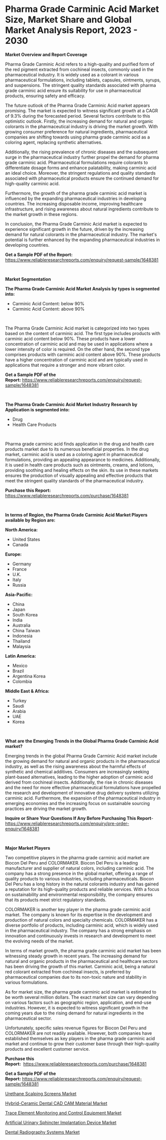 <p><h1>Pharma Grade Carminic Acid Market Size, Market Share and Global Market Analysis Report, 2023 - 2030</h1></p><p><strong>Market Overview and Report Coverage</strong></p>
<p><p>Pharma Grade Carminic Acid refers to a high-quality and purified form of the red pigment extracted from cochineal insects, commonly used in the pharmaceutical industry. It is widely used as a colorant in various pharmaceutical formulations, including tablets, capsules, ointments, syrups, and suspensions. The stringent quality standards associated with pharma grade carminic acid ensure its suitability for use in pharmaceutical products, ensuring safety and efficacy.</p><p>The future outlook of the Pharma Grade Carminic Acid market appears promising. The market is expected to witness significant growth at a CAGR of 9.3% during the forecasted period. Several factors contribute to this optimistic outlook. Firstly, the increasing demand for natural and organic colorants in the pharmaceutical industry is driving the market growth. With growing consumer preference for natural ingredients, pharmaceutical companies are shifting towards using pharma grade carminic acid as a coloring agent, replacing synthetic alternatives.</p><p>Additionally, the rising prevalence of chronic diseases and the subsequent surge in the pharmaceutical industry further propel the demand for pharma grade carminic acid. Pharmaceutical formulations require colorants to differentiate dosage forms and enhance palatability, making carminic acid an ideal choice. Moreover, the stringent regulations and quality standards associated with pharmaceutical products ensure the continued demand for high-quality carminic acid.</p><p>Furthermore, the growth of the pharma grade carminic acid market is influenced by the expanding pharmaceutical industries in developing countries. The increasing disposable income, improving healthcare infrastructure, and rising awareness about natural ingredients contribute to the market growth in these regions.</p><p>In conclusion, the Pharma Grade Carminic Acid market is expected to experience significant growth in the future, driven by the increasing demand for natural colorants in the pharmaceutical industry. The market's potential is further enhanced by the expanding pharmaceutical industries in developing countries.</p></p>
<p><strong>Get a Sample PDF of the Report:</strong> <a href="https://www.reliableresearchreports.com/enquiry/request-sample/1648381">https://www.reliableresearchreports.com/enquiry/request-sample/1648381</a></p>
<p>&nbsp;</p>
<p><strong>Market Segmentation</strong></p>
<p><strong>The Pharma Grade Carminic Acid Market Analysis by types is segmented into:</strong></p>
<p><ul><li>Carminic Acid Content: below 90%</li><li>Carminic Acid Content: above 90%</li></ul></p>
<p>&nbsp;</p>
<p><p>The Pharma Grade Carminic Acid market is categorized into two types based on the content of carminic acid. The first type includes products with carminic acid content below 90%. These products have a lower concentration of carminic acid and may be used in applications where a lower intensity of color is required. On the other hand, the second type comprises products with carminic acid content above 90%. These products have a higher concentration of carminic acid and are typically used in applications that require a stronger and more vibrant color.</p></p>
<p><strong>Get a Sample PDF of the Report:</strong>&nbsp;<a href="https://www.reliableresearchreports.com/enquiry/request-sample/1648381">https://www.reliableresearchreports.com/enquiry/request-sample/1648381</a></p>
<p>&nbsp;</p>
<p><strong>The Pharma Grade Carminic Acid Market Industry Research by Application is segmented into:</strong></p>
<p><ul><li>Drug</li><li>Health Care Products</li></ul></p>
<p>&nbsp;</p>
<p><p>Pharma grade carminic acid finds application in the drug and health care products market due to its numerous beneficial properties. In the drug market, carminic acid is used as a coloring agent in pharmaceutical formulations, providing an appealing appearance to medicines. Additionally, it is used in health care products such as ointments, creams, and lotions, providing soothing and healing effects on the skin. Its use in these markets ensures the production of visually appealing and effective products that meet the stringent quality standards of the pharmaceutical industry.</p></p>
<p><strong>Purchase this Report:</strong>&nbsp; <a href="https://www.reliableresearchreports.com/purchase/1648381">https://www.reliableresearchreports.com/purchase/1648381</a></p>
<p>&nbsp;</p>
<p><strong>In terms of Region, the Pharma Grade Carminic Acid Market Players available by Region are:</strong></p>
<p>
    <p> <strong> North America: </strong>
        <ul>
            <li>United States</li>
            <li>Canada</li>
        </ul>
        </p> 
    <p> <strong> Europe: </strong>
        <ul>
            <li>Germany</li>
            <li>France</li>
            <li>U.K.</li>
            <li>Italy</li>
            <li>Russia</li>
        </ul>
        </p> 
    <p> <strong> Asia-Pacific: </strong>
        <ul>
            <li>China</li>
            <li>Japan</li>
            <li>South Korea</li>
            <li>India</li>
            <li>Australia</li>
            <li>China Taiwan</li>
            <li>Indonesia</li>
            <li>Thailand</li>
            <li>Malaysia</li>
        </ul>
        </p> 
    <p> <strong> Latin America: </strong>
        <ul>
            <li>Mexico</li>
            <li>Brazil</li>
            <li>Argentina Korea</li>
            <li>Colombia</li>
        </ul>
        </p> 
    <p> <strong> Middle East & Africa: </strong>
        <ul>
            <li>Turkey</li>
            <li>Saudi</li>
            <li>Arabia</li>
            <li>UAE</li>
            <li>Korea</li>
        </ul>
    </p>
    </p>
<p>&nbsp;</p>
<p><strong>What are the Emerging Trends in the Global Pharma Grade Carminic Acid market?</strong></p>
<p><p>Emerging trends in the global Pharma Grade Carminic Acid market include the growing demand for natural and organic products in the pharmaceutical industry, as well as the rising awareness about the harmful effects of synthetic and chemical additives. Consumers are increasingly seeking plant-based alternatives, leading to the higher adoption of carminic acid derived from cochineal insects. Additionally, the rise in chronic diseases and the need for more effective pharmaceutical formulations have propelled the research and development of innovative drug delivery systems utilizing carminic acid. Furthermore, the expansion of the pharmaceutical industry in emerging economies and the increasing focus on sustainable sourcing practices are driving the market growth.</p></p>
<p><strong>Inquire or Share Your Questions If Any Before Purchasing This Report</strong>- <a href="https://www.reliableresearchreports.com/enquiry/pre-order-enquiry/1648381">https://www.reliableresearchreports.com/enquiry/pre-order-enquiry/1648381</a></p>
<p>&nbsp;</p>
<p><strong>Major Market Players</strong></p>
<p><p>Two competitive players in the pharma grade carminic acid market are Biocon Del Peru and COLORMAKER. Biocon Del Peru is a leading manufacturer and supplier of natural colors, including carminic acid. The company has a strong presence in the global market, offering a range of quality products to various industries, including pharmaceuticals. Biocon Del Peru has a long history in the natural colorants industry and has gained a reputation for its high-quality products and reliable services. With a focus on sustainability and environmental responsibility, the company ensures that its products meet strict regulatory standards.</p><p>COLORMAKER is another key player in the pharma grade carminic acid market. The company is known for its expertise in the development and production of natural colors and specialty chemicals. COLORMAKER has a diverse portfolio of products, including carminic acid, which is widely used in the pharmaceutical industry. The company has a strong emphasis on innovation and continuously invests in research and development to meet the evolving needs of the market.</p><p>In terms of market growth, the pharma grade carminic acid market has been witnessing steady growth in recent years. The increasing demand for natural and organic products in the pharmaceutical and healthcare sectors has been driving the growth of this market. Carminic acid, being a natural red colorant extracted from cochineal insects, is preferred by pharmaceutical companies due to its non-toxic nature and stability in various formulations.</p><p>As for market size, the pharma grade carminic acid market is estimated to be worth several million dollars. The exact market size can vary depending on various factors such as geographic region, application, and end-use industries. However, it is expected to witness significant growth in the coming years due to the rising demand for natural ingredients in the pharmaceutical sector.</p><p>Unfortunately, specific sales revenue figures for Biocon Del Peru and COLORMAKER are not readily available. However, both companies have established themselves as key players in the pharma grade carminic acid market and continue to grow their customer base through their high-quality products and excellent customer service.</p></p>
<p><strong>Purchase this Report:</strong>&nbsp;&nbsp;<a href="https://www.reliableresearchreports.com/purchase/1648381">https://www.reliableresearchreports.com/purchase/1648381</a></p>
<p></p>
<p><strong>Get a Sample PDF of the Report:</strong>&nbsp;<a href="https://www.reliableresearchreports.com/enquiry/request-sample/1648381">https://www.reliableresearchreports.com/enquiry/request-sample/1648381</a></p>
<p><p><a href="https://medium.com/@carolynfuller1997/urethane-scalping-screens-market-trends-forecast-and-competitive-analysis-to-2030-9d80a5c95ceb">Urethane Scalping Screens Market</a></p><p><a href="https://www.linkedin.com/pulse/hybrid-ceramic-dental-cad-cam-material-market-challenges-a6uje/">Hybrid-Ceramic Dental CAD CAM Material Market</a></p><p><a href="https://medium.com/@janicegriffin2022/trace-element-monitoring-and-control-equipment-market-competitive-analysis-market-trends-and-f3a73a2a0147">Trace Element Monitoring and Control Equipment Market</a></p><p><a href="https://www.linkedin.com/pulse/artificial-urinary-sphincter-implantation-device-market-challenges-hr4ye/">Artificial Urinary Sphincter Implantation Device Market</a></p><p><a href="https://www.linkedin.com/pulse/dental-radiography-systems-market-size-2023-2030-global-lsqre/">Dental Radiography Systems Market</a></p></p>